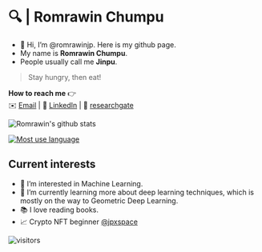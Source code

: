 # 🔍 | Romrawin Chumpu

- 👋 Hi, I’m @romrawinjp. Here is my github page.
- My name is **Romrawin Chumpu**.
- People usually call me **Jinpu**.

> Stay hungry, then eat!

**How to reach me** 👉    
✉️ [Email](mailto:m6222040393@g.siit.tu.ac.th) | 📘 [LinkedIn](https://www.linkedin.com/in/romrawin-chumpu/) | 📰 [researchgate](https://www.researchgate.net/profile/Romrawin-Chumpu)

![Romrawin's github stats](https://github-readme-stats.vercel.app/api?username=romrawinjp&show_icons=true&theme=default)

[![Most use language](https://github-readme-stats.vercel.app/api/top-langs/?username=romrawinjp&layout=compact&theme=default)](https://github.com/romrawinjp/github-readme-stats)


## Current interests

- 👀 I’m interested in Machine Learning.
- 🌱 I’m currently learning more about deep learning techniques, which is mostly on the way to Geometric Deep Learning.
- 📚 I love reading books.
- 📈 Crypto NFT beginner [@jpxspace](https://www.instagram.com/jpxspace)

![visitors](https://visitor-badge.glitch.me/badge?page_id=albertotono.count_visitors)
<!---
romrawinjp/romrawinjp is a ✨ special ✨ repository because its `README.md` (this file) appears on your GitHub profile.
You can click the Preview link to take a look at your changes.
--->
